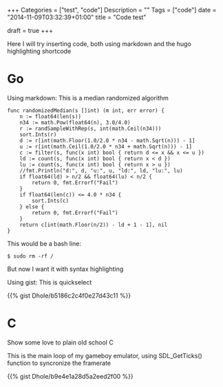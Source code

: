 +++
Categories = ["test", "code"]
Description = ""
Tags = ["code"]
date = "2014-11-09T03:32:39+01:00"
title = "Code test"

draft = true
+++

Here I will try inserting code, both using markdown and the hugo highlighting shortcode

# Go

Using markdown: This is a median randomized algorithm

```
func randomizedMedian(s []int) (m int, err error) {
    n := float64(len(s))
    n34 := math.Pow(float64(n), 3.0/4.0)
    r := randSampleWithRep(s, int(math.Ceil(n34)))
    sort.Ints(r)
    d := r[int(math.Floor(1.0/2.0 * n34 - math.Sqrt(n))) - 1]
    u := r[int(math.Ceil(1.0/2.0 * n34 + math.Sqrt(n))) - 1]
    c := filter(s, func(x int) bool { return d <= x && x <= u })
    ld := count(s, func(x int) bool { return x < d })
    lu := count(s, func(x int) bool { return x > u })
    //fmt.Println("d:", d, "u:", u, "ld:", ld, "lu:", lu)
    if float64(ld) > n/2 && float64(lu) < n/2 {
        return 0, fmt.Errorf("Fail")
    }
    if float64(len(c)) <= 4.0 * n34 {
        sort.Ints(c)
    } else {
        return 0, fmt.Errorf("Fail")
    }
    return c[int(math.Floor(n/2)) - ld + 1 - 1], nil
}
```

This would be a bash line:

    $ sudo rm -rf /

But now I want it with syntax highlighting

Using gist: This is quickselect

{{% gist Dhole/b5186c2c4f0e27d43c11 %}}

# C

Show some love to plain old school C

This is the main loop of my gameboy emulator, using SDL_GetTicks() function to syncronize
the framerate

{{% gist Dhole/b9e4e1a28d5a2eed2f00 %}}
